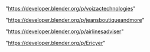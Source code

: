 "https://developer.blender.org/p/voizactechnologies"

"https://developer.blender.org/p/jeansboutiqueandmore"

"https://developer.blender.org/p/airlinesadviser"

"https://developer.blender.org/p/Ericyer"

 
 
